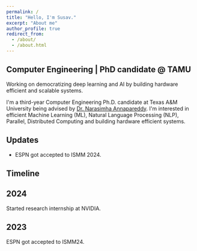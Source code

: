 ```yaml
---
permalink: /
title: "Hello, I'm Susav."
excerpt: "About me"
author_profile: true
redirect_from: 
  - /about/
  - /about.html
---
```


<head>
  <meta name="description" content="Susav is a PhD candidate at Texas A&M Univeristy. Susav is studying Computer Engineering and focuses his research on deep learning systems">

</head>

Computer Engineering | PhD candidate @ TAMU
-------------------

Working on democratizing deep learning and AI by building hardware efficient and scalable systems. 

I'm a third-year Computer Engineering Ph.D. candidate at Texas A&M University being advised by [Dr. Narasimha Annapareddy](https://experts.tamu.edu/expert/narasimha-annapareddy/). I'm interested in efficient Machine Learning (ML), Natural Language Processing (NLP), Parallel, Distributed Computing and building hardware efficient systems.


## Updates

* ESPN got accepted to ISMM 2024. 
## Timeline

<div class="timeline">
  <div class="container left">
    <div class="content">
      <h2>2024</h2>
      <p>Started research internship at NVIDIA.</p>
    </div>
  </div>
  <div class="container right">
    <div class="content">
      <h2>2023</h2>
      <p>ESPN got accepted to ISMM24.</p>
    </div>
  </div>
</div>
